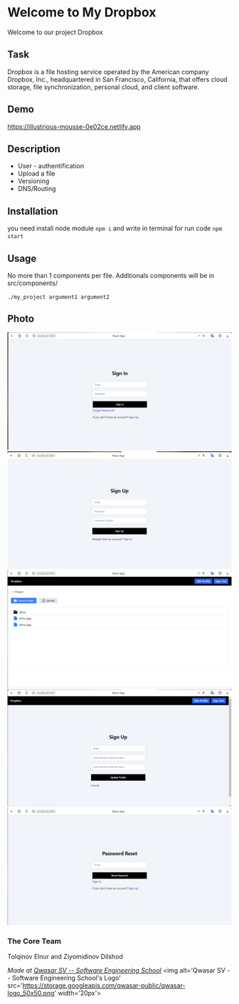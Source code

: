# Welcome to My Dropbox
Welcome to our project Dropbox

## Task
Dropbox is a file hosting service operated by the American company Dropbox, Inc., headquartered in San Francisco, California, that offers cloud storage, file synchronization, personal cloud, and client software.

## Demo 
https://illustrious-mousse-0e02ce.netlify.app

## Description
- User - authentification
- Upload a file
- Versioning
- DNS/Routing

## Installation
you need install node module ``` npm i ``` and write in terminal for run code ``` npm start ```

## Usage
No more than 1 components per file.
Additionals components will be in src/components/
```
./my_project argument1 argument2
```

## Photo
<img src="./photo/sign-in.jpg" alt="photo">
<img src="./photo/sign-up.jpg" alt="photo">
<img src="./photo/home.jpg" alt="photo">
<img src="./photo/edit-profile.jpg" alt="photo">
<img src="./photo/forgot-password.jpg" alt="photo">

### The Core Team
Tolqinov Elnur and Ziyomidinov Dilshod

<span><i>Made at <a href='https://qwasar.io'>Qwasar SV -- Software Engineering School</a></i></span>
<span><img alt='Qwasar SV -- Software Engineering School's Logo' src='https://storage.googleapis.com/qwasar-public/qwasar-logo_50x50.png' width='20px'></span>
